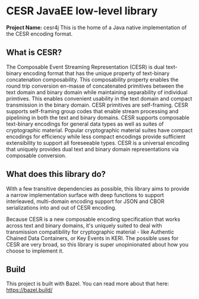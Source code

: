 # CESR JavaEE low-level library

**Project Name:** cesr4j
This is the home of a Java native implementation of the CESR encoding format.

## What is CESR?
The Composable Event Streaming Representation (CESR) is dual text- binary encoding format that has the unique property of text-binary concatenation composability. This composability property enables the round trip conversion en-masse of concatenated primitives between the text domain and binary domain while maintaining separability of individual primtives. This enables convenient usability in the text domain and compact transmission in the binary domain. CESR primitives are self-framing. CESR supports self-framing group codes that enable stream processing and pipelining in both the text and binary domains. CESR supports composable text-binary encodings for general data types as well as suites of cryptographic material. Popular cryptographic material suites have compact encodings for efficiency while less compact encodings provide sufficient extensibility to support all foreseeable types. CESR is a universal encoding that uniquely provides dual text and binary domain representations via composable conversion.

## What does this library do?
With a few transitive dependencies as possible, this library aims to provide a narrow implementation surface with deep functions to support interleaved, multi-domain encoding support for JSON and CBOR serializations into and out of CESR encoding.

Because CESR is a new composable encoding specification that works across text and binary domains, it's uniquely suited to deal with transmission compatibility for cryptographic material - like Authentic Chained Data Containers, or Key Events in KERI. The possible uses for CESR are very broad, so this library is super unopinionated about how you choose to implement it.

## Build
This project is built with Bazel. You can read more about that here: https://bazel.build/